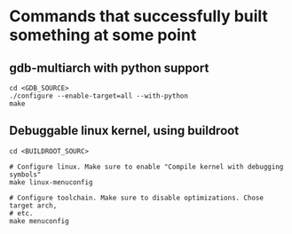 Commands that successfully built something at some point
========================================================

gdb-multiarch with python support
---------------------------------

```
cd <GDB_SOURCE>
./configure --enable-target=all --with-python
make
```

Debuggable linux kernel, using buildroot
----------------------------------------

```
cd <BUILDROOT_SOURC>

# Configure linux. Make sure to enable "Compile kernel with debugging symbols"
make linux-menuconfig

# Configure toolchain. Make sure to disable optimizations. Chose target arch,
# etc.
make menuconfig
```
